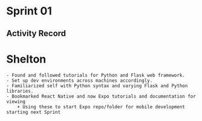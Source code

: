 # Sprint 01
## Activity Record

<!-- Add your content below -->
# Shelton
    - Found and followed tutorials for Python and Flask web framework. 
    - Set up dev environments across machines accordingly.
    - Familiarized self with Python syntax and varying Flask and Python libraries.
    - Bookmarked React Native and now Expo tutorials and documentation for viewing
        + Using these to start Expo repo/folder for mobile development starting next Sprint